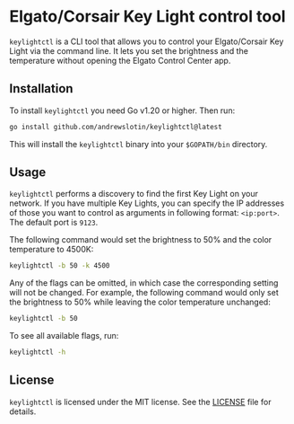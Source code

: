 Elgato/Corsair Key Light control tool
=====================================

`keylightctl` is a CLI tool that allows you to control your Elgato/Corsair Key Light via the command line. It lets you set the brightness and the temperature without opening the Elgato Control Center app.

Installation
------------

To install `keylightctl` you need Go v1.20 or higher. Then run:

```bash
go install github.com/andrewslotin/keylightctl@latest
```

This will install the `keylightctl` binary into your `$GOPATH/bin` directory.

Usage
-----

`keylightctl` performs a discovery to find the first Key Light on your network. If you have multiple Key Lights, you can specify the IP addresses of those you want to control as arguments in following format: `<ip:port>`. The default port is `9123`.

The following command would set the brightness to 50% and the color temperature to 4500K:

```bash
keylightctl -b 50 -k 4500
```

Any of the flags can be omitted, in which case the corresponding setting will not be changed. For example, the following command would only set the brightness to 50% while leaving the color temperature unchanged:

```bash
keylightctl -b 50
```

To see all available flags, run:

```bash
keylightctl -h
```

License
-------

`keylightctl` is licensed under the MIT license. See the [LICENSE](LICENSE.md) file for details.
